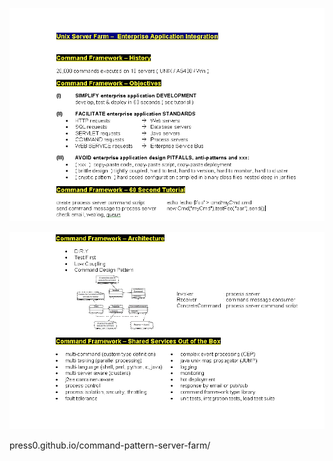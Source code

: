 

![part1](img/command-framework-part1.jpg)


![part2](img/command-framework-part2.jpg)

















press0.github.io/command-pattern-server-farm/
